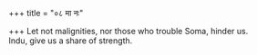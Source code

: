 +++
title = "०८ मा नः"

+++
Let not malignities, nor those who trouble Soma, hinder us.  
     Indu, give us a share of strength.